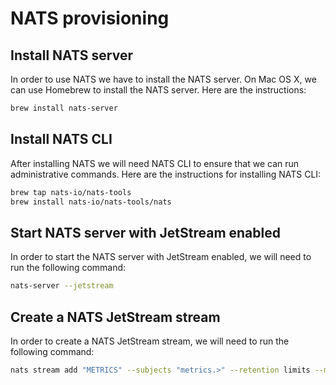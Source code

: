 # NATS provisioning

## Install NATS server
In order to use NATS we have to install the NATS server. On Mac OS X, we can use Homebrew to install the NATS server. Here are the instructions:
```bash
brew install nats-server
```

## Install NATS CLI
After installing NATS we will need NATS CLI to ensure that we can run administrative commands. Here are the instructions for installing NATS CLI:
```bash
brew tap nats-io/nats-tools
brew install nats-io/nats-tools/nats
```

## Start NATS server with JetStream enabled
In order to start the NATS server with JetStream enabled, we will need to run the following command:
```bash
nats-server --jetstream
```

## Create a NATS JetStream stream
In order to create a NATS JetStream stream, we will need to run the following command:
```bash
nats stream add "METRICS" --subjects "metrics.>" --retention limits --max-msg-size 1MB --max-bytes 1GB --max-age 1d --storage memory --discard old
```

